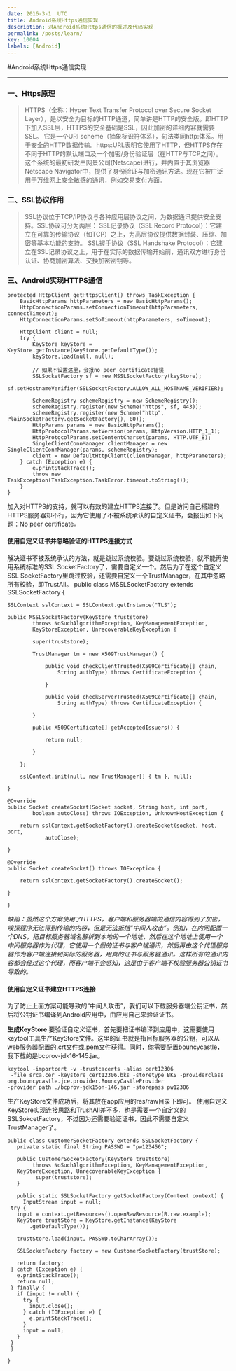 ```yaml
---
date: 2016-3-1  UTC
title: Android系统Https通信实现
description: 对Android系统Https通信的概述及代码实现
permalink: /posts/learn/
key: 10004
labels: [Android]
---
```

#Android系统Https通信实现
***
### 一、Https原理
> HTTPS（全称：Hyper Text Transfer Protocol over Secure Socket Layer），是以安全为目标的HTTP通道，简单讲是HTTP的安全版。即HTTP下加入SSL层，HTTPS的安全基础是SSL，因此加密的详细内容就需要SSL。 它是一个URI scheme（抽象标识符体系），句法类同http:体系。用于安全的HTTP数据传输。https:URL表明它使用了HTTP，但HTTPS存在不同于HTTP的默认端口及一个加密/身份验证层（在HTTP与TCP之间）。这个系统的最初研发由网景公司(Netscape)进行，并内置于其浏览器Netscape Navigator中，提供了身份验证与加密通讯方法。现在它被广泛用于万维网上安全敏感的通讯，例如交易支付方面。

### 二、SSL协议作用
> SSL协议位于TCP/IP协议与各种应用层协议之间，为数据通讯提供安全支持。SSL协议可分为两层： SSL记录协议（SSL Record Protocol）：它建立在可靠的传输协议（如TCP）之上，为高层协议提供数据封装、压缩、加密等基本功能的支持。 SSL握手协议（SSL Handshake Protocol）：它建立在SSL记录协议之上，用于在实际的数据传输开始前，通讯双方进行身份认证、协商加密算法、交换加密密钥等。

### 三、Android实现HTTPS通信
    protected HttpClient getHttpsClient() throws TaskException {
		BasicHttpParams httpParameters = new BasicHttpParams();
		HttpConnectionParams.setConnectionTimeout(httpParameters, connectTimeout);
		HttpConnectionParams.setSoTimeout(httpParameters, soTimeout);

		HttpClient client = null;
		try {
			KeyStore keyStore = KeyStore.getInstance(KeyStore.getDefaultType());
			keyStore.load(null, null);

			// 如果不设置这里，会报no peer certificate错误
			SSLSocketFactory sf = new MSSLSocketFactory(keyStore);
			sf.setHostnameVerifier(SSLSocketFactory.ALLOW_ALL_HOSTNAME_VERIFIER);

			SchemeRegistry schemeRegistry = new SchemeRegistry();
			schemeRegistry.register(new Scheme("https", sf, 443));
			schemeRegistry.register(new Scheme("http", PlainSocketFactory.getSocketFactory(), 80));
			HttpParams params = new BasicHttpParams();
			HttpProtocolParams.setVersion(params, HttpVersion.HTTP_1_1);
			HttpProtocolParams.setContentCharset(params, HTTP.UTF_8);
			SingleClientConnManager clientManager = new SingleClientConnManager(params, schemeRegistry);
			client = new DefaultHttpClient(clientManager, httpParameters);
		} catch (Exception e) {
			e.printStackTrace();
			throw new TaskException(TaskException.TaskError.timeout.toString());
		}
    }    
加入对HTTPS的支持，就可以有效的建立HTTPS连接了。但是访问自己搭建的HTTPS服务器却不行，因为它使用了不被系统承认的自定义证书，会报出如下问题：No peer certificate。

#### 使用自定义证书并忽略验证的HTTPS连接方式
解决证书不被系统承认的方法，就是跳过系统校验。要跳过系统校验，就不能再使用系统标准的SSL SocketFactory了，需要自定义一个。然后为了在这个自定义SSL SocketFactory里跳过校验，还需要自定义一个TrustManager，在其中忽略所有校验，即TrustAll。
    public class MSSLSocketFactory extends SSLSocketFactory {
	
	SSLContext sslContext = SSLContext.getInstance("TLS");

	public MSSLSocketFactory(KeyStore truststore)
			throws NoSuchAlgorithmException, KeyManagementException,
			KeyStoreException, UnrecoverableKeyException {

		    super(truststore);

		    TrustManager tm = new X509TrustManager() {

			    public void checkClientTrusted(X509Certificate[] chain,
					String authType) throws CertificateException {

			    }

			    public void checkServerTrusted(X509Certificate[] chain,
					String authType) throws CertificateException {

			}

			public X509Certificate[] getAcceptedIssuers() {

				return null;

			}

		};

		sslContext.init(null, new TrustManager[] { tm }, null);

	}

	@Override
	public Socket createSocket(Socket socket, String host, int port,
			boolean autoClose) throws IOException, UnknownHostException {

		return sslContext.getSocketFactory().createSocket(socket, host, port,
				autoClose);

	}

	@Override
	public Socket createSocket() throws IOException {

		return sslContext.getSocketFactory().createSocket();

	}

    }
 *缺陷：虽然这个方案使用了HTTPS，客户端和服务器端的通信内容得到了加密，嗅探程序无法得到传输的内容，但是无法抵挡“中间人攻击”。例如，在内网配置一个DNS，把目标服务器域名解析到本地的一个地址，然后在这个地址上使用一个中间服务器作为代理，它使用一个假的证书与客户端通讯，然后再由这个代理服务器作为客户端连接到实际的服务器，用真的证书与服务器通讯。这样所有的通讯内容都会经过这个代理，而客户端不会感知，这是由于客户端不校验服务器公钥证书导致的。*

#### 使用自定义证书建立HTTPS连接 
为了防止上面方案可能导致的“中间人攻击”，我们可以下载服务器端公钥证书，然后将公钥证书编译到Android应用中，由应用自己来验证证书。<p>

**生成KeyStore**
要验证自定义证书，首先要把证书编译到应用中，这需要使用keytool工具生产KeyStore文件。这里的证书就是指目标服务器的公钥，可以从web服务器配置的.crt文件或.pem文件获得。同时，你需要配置bouncycastle，我下载的是bcprov-jdk16-145.jar。<p>

    keytool -importcert -v -trustcacerts -alias cert12306
     -file srca.cer -keystore cert12306.bks -storetype BKS -providerclass 
    org.bouncycastle.jce.provider.BouncyCastleProvider
    -provider path ./bcprov-jdk15on-146.jar -storepass pw12306

生产KeyStore文件成功后，将其放在app应用的res/raw目录下即可。
使用自定义KeyStore实现连接思路和TrushAll差不多，也是需要一个自定义的SSLSokcetFactory，不过因为还需要验证证书，因此不需要自定义TrustManager了。

    public class CustomerSocketFactory extends SSLSocketFactory { 
       private static final String PASSWD = "pw123456"; 
   
       public CustomerSocketFactory(KeyStore truststore) 
            throws NoSuchAlgorithmException, KeyManagementException, 
       KeyStoreException, UnrecoverableKeyException { 
             super(truststore); 
       } 
   
       public static SSLSocketFactory getSocketFactory(Context context) { 
         InputStream input = null; 
     try { 
       input = context.getResources().openRawResource(R.raw.example); 
       KeyStore trustStore = KeyStore.getInstance(KeyStore 
           .getDefaultType()); 
   
       trustStore.load(input, PASSWD.toCharArray()); 
   
       SSLSocketFactory factory = new CustomerSocketFactory(trustStore); 
   
       return factory; 
     } catch (Exception e) { 
       e.printStackTrace(); 
       return null; 
     } finally { 
       if (input != null) { 
         try { 
           input.close(); 
         } catch (IOException e) { 
           e.printStackTrace(); 
         } 
         input = null; 
       } 
     } 
     } 
   
    } 
